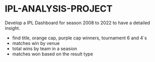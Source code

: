 # IPL-ANALYSIS-PROJECT
Develop a IPL Dashboard for season 2008 to 2022 to have a detailed insight.
- find title, orange cap, purple cap winners, tournament 6 and 4`s
- matches win by venue
- total wins by team in a seasion
- matches won based on the result type


